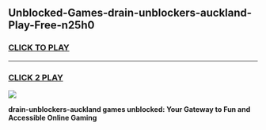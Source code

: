 
## Unblocked-Games-drain-unblockers-auckland-Play-Free-n25h0
<h3>
<a href="https://premium76.site?title=drain-unblockers-auckland&ref=20M">CLICK TO PLAY</a></h3>
<hr>

<h3>
<a href="https://premium76.site?title=drain-unblockers-auckland&ref=20M">CLICK 2 PLAY</a>
  
</h3>

<a href="https://premium76.site?title=drain-unblockers-auckland&ref=19M"><img src="https://clearcache.store/games.png"></a>


**drain-unblockers-auckland games unblocked: Your Gateway to Fun and Accessible Online Gaming**
